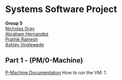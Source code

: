 # Systems Software Project

**Group 5**  
[Nicholas Gray](https://github.com/NicholasCG)  
[Abraham Hernandez](https://github.com/habraham2023)  
[Prathik Ramesh](https://github.com/prathik2001)  
[Ashley Voglewede](https://github.com/avwede)

## Part 1 - (PM/0-Machine)

[P-Machine Documentation](./Resources/P-Machine_Documentation.pdf)
How to run the VM:
1. 
